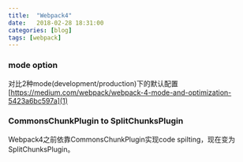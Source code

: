 ```yaml
---
title:  "Webpack4"
date:   2018-02-28 18:31:00
categories: [blog]
tags: [webpack]
---
```


### mode option
对比2种mode(development/production)下的默认配置  
[https://medium.com/webpack/webpack-4-mode-and-optimization-5423a6bc597a](1)

[1]: https://medium.com/webpack/webpack-4-mode-and-optimization-5423a6bc597a

### CommonsChunkPlugin to SplitChunksPlugin
Webpack4之前依靠CommonsChunkPlugin实现code spilting，现在变为SplitChunksPlugin。